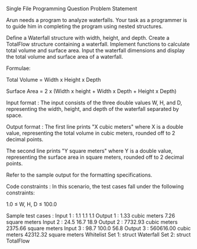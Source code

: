 Single File Programming Question
Problem Statement



Arun needs a program to analyze waterfalls. Your task as a programmer is to guide him in completing the program using nested structures.



Define a Waterfall structure with width, height, and depth. Create a TotalFlow structure containing a waterfall. Implement functions to calculate total volume and surface area. Input the waterfall dimensions and display the total volume and surface area of a waterfall.



Formulae:

Total Volume = Width x Height x Depth

Surface Area = 2 x (Width x height + Width x Depth + Height x Depth)

Input format :
The input consists of the three double values W, H, and D, representing the width, height, and depth of the waterfall separated by space.

Output format :
The first line prints "X cubic meters" where X is a double value, representing the total volume in cubic meters, rounded off to 2 decimal points.

The second line prints "Y square meters" where Y is a double value, representing the surface area in square meters, rounded off to 2 decimal points.



Refer to the sample output for the formatting specifications.

Code constraints :
In this scenario, the test cases fall under the following constraints:

1.0 ≤ W, H, D ≤ 100.0

Sample test cases :
Input 1 :
1.1 1.1 1.1
Output 1 :
1.33 cubic meters
7.26 square meters
Input 2 :
24.5 16.7 18.9
Output 2 :
7732.93 cubic meters
2375.66 square meters
Input 3 :
98.7 100.0 56.8
Output 3 :
560616.00 cubic meters
42312.32 square meters
Whitelist
Set 1:
struct Waterfall
Set 2:
struct TotalFlow